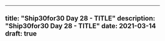 
---
title: "Ship30for30 Day 28 - TITLE"
description: "Ship30for30 Day 28 - TITLE"
date: 2021-03-14
draft: true
---

